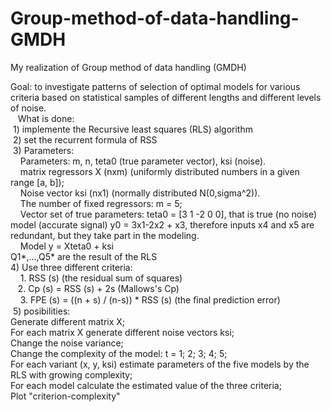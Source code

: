 # Group-method-of-data-handling-GMDH
My realization of Group method of data handling (GMDH)

Goal: to investigate patterns of selection of optimal models for various criteria based on statistical samples of different lengths and different levels of noise.  
 
 What is done:  
 1) implemente the Recursive least squares (RLS) algorithm  
 2) set the recurrent formula of RSS  
 3) Parameters:  
    Parameters: m, n, teta0 (true parameter vector), ksi (noise).  
    matrix regressors X (nxm) (uniformly distributed numbers in a given range [a, b]);  
    Noise vector ksi (nx1) (normally distributed N(0,sigma^2)).  
    The number of fixed regressors: m = 5;  
    Vector set of true parameters: teta0 = [3 1 -2 0 0], that is true (no noise) model (accurate signal) y0 = 3x1-2x2 + x3, therefore inputs x4 and x5 are redundant, but they take part in the modeling.  
    Model y = Xteta0 + ksi  
    Q1*,...,Q5* are the result of the RLS  
 4) Use three different criteria:  
    1. RSS (s) (the residual sum of squares)  
    2. Cp (s) = RSS (s) + 2s (Mallows's Cp)   
    3. FPE (s) = ((n + s) / (n-s)) * RSS (s) (the ﬁnal prediction error)  
 5) posibilities:  
 Generate different matrix X;  
 For each matrix X generate different noise vectors ksi;  
 Change the noise variance;  
 Change the complexity of the model: t = 1; 2; 3; 4; 5;  
 For each variant (x, y, ksi) estimate parameters of the five models by the RLS with growing complexity;  
 For each model calculate the estimated value of the three criteria;  
 Plot "criterion-complexity"
